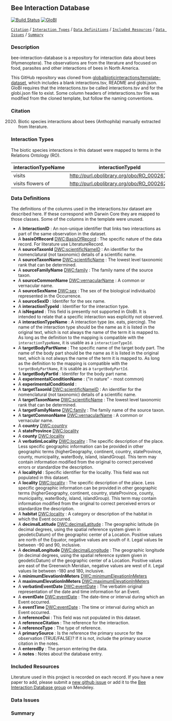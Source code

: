 ## Bee Interaction Database

[![Build Status](https://travis-ci.org/seltmann/bee-interaction-database.svg)](https://travis-ci.org/seltmann/bee-interaction-database)  [![GloBI](http://api.globalbioticinteractions.org/interaction.svg?accordingTo=globi:seltmann/bee-interaction-database)](http://globalbioticinteractions.org/?accordingTo=globi:seltmann/bee-interaction-database) 

[```Citation```](#Citation) / [```Interaction Types```](#interaction-types) / [```Data Definitions```](#data-definitions) / [```Included Resources```](#included-resources) /  [```Data Issues```](#data-issues) / [```Summary```](#summary)


### Description

bee-interaction-database is a repository for interaction data about bees (Hymenoptera). The observations are from the literature and focused on food, parasites and other interactions of bees in North America.

This GitHub repository was cloned from [globalbioticinteractions/template-dataset](https://github.com/globalbioticinteractions/template-dataset), which includes a blank interactions.tsv, README and globi.json. GloBI requires that the interactions.tsv be called interactions.tsv and for the globi.json file to exist. Some column headers of inteteractions.tsv file was modified from the cloned template, but follow the naming conventions.

### Citation

2020. Biotic species interactions about bees (Anthophila) manually extracted from literature.


### Interaction Types

The biotic species interactions in this dataset were mapped to terms in the Relations Ontology (RO).

interactionTypeName | interactionTypeId
--- | --- |
visits | http://purl.obolibrary.org/obo/RO_0002618
visits flowers of | http://purl.obolibrary.org/obo/RO_0002622

 
### Data Definitions

The definitions of the columns used in the interactions.tsv dataset are described here. If these correspond with Darwin Core they are mapped to those classes. Some of the columns in the template were unused.

  * A **InteractionID** : An non-unique identifier that links two interactions as part of the same observation in the dataset.
  * A **basisOfRecord** [DWC:BasisOfRecord](http://rs.tdwg.org/dwc/terms/basisOfRecord) : The specific nature of the data record. For literature use LiteratureRecord.
  * A **sourceTaxonId** [DWC:scientificNameID](http://rs.tdwg.org/dwc/terms/scientificNameID) : An identifier for the nomenclatural (not taxonomic) details of a scientific name.
  * A **sourceTaxonName** [DWC:scientificName](http://rs.tdwg.org/dwc/terms/scientificName) : The lowest level taxonomic rank that can be determined.
  * A **sourceFamilyName** [DWC:family](http://rs.tdwg.org/dwc/terms/family) : The family name of the source taxon.
  * A **sourceCommonName** [DWC:vernacularName](http://rs.tdwg.org/dwc/terms/Taxon) : A common or vernacular name.
  * A **sourceSexName** [DWC:sex](http://rs.tdwg.org/dwc/terms/sex) : The sex of the biological individual(s) represented in the Occurrence.
  * A **sourceSexID**  : Identifer for the sex name.
  * A **interactionTypeId** : Identifier for the interaction type.
  * A **isNegated** : This field is presently not supported in GloBI. It is intended to relate that a specific interaction was explicitly not observed.
  * A **interactionTypeName** : A interaction type (ex. eats, piercing). The name of the interaction type should be the name as it is listed in the original text, which is not always the name of the term it is mapped to. As long as the definition to the mapping is compatible with the ```interactionTypeName```, it is usable as a ```interactionTypeId```.
  * A **targetBodyPartName**  : The specific name of the target body part. The name of the body part should be the name as it is listed in the original text, which is not always the name of the term it is mapped to. As long as the definition to the mapping is compatible with the ```targetBodyPartName```, it is usable as a ```targetBodyPartId```.
  * A **targetBodyPartId**  : Identifer for the body part name.
  * A **experimentalConditionName**  : ("in nature" - most common)
  * A **experimentalConditionId** : 
  * A **targetTaxonId** [DWC:scientificNameID](http://rs.tdwg.org/dwc/terms/scientificNameID) : An identifier for the nomenclatural (not taxonomic) details of a scientific name.
  * A **targetTaxonName** [DWC:scientificName](http://rs.tdwg.org/dwc/terms/scientificName) : The lowest level taxonomic rank that can be determined.
  * A **targetFamilyName** [DWC:family](http://rs.tdwg.org/dwc/terms/family) : The family name of the source taxon.
  * A **targetCommonName** [DWC:vernacularName](http://rs.tdwg.org/dwc/terms/Taxon) : A common or vernacular name.
  * A **country** [DWC:country](http://rs.tdwg.org/dwc/terms/country)
  * A **stateProvince** [DWC:locality](http://rs.tdwg.org/dwc/terms/stateProvince)
  * A **county** [DWC:locality](http://rs.tdwg.org/dwc/terms/county)
  * A **verbatimLocality** [DWC:locality](http://rs.tdwg.org/dwc/terms/verbatimLocality) : The specific description of the place. Less specific geographic information can be provided in other geographic terms (higherGeography, continent, country, stateProvince, county, municipality, waterBody, island, islandGroup). This term may contain information modified from the original to correct perceived errors or standardize the description.
  * A **localityId** : Specific identifier for the locality. This field was not populated in this dataset.
  * A **locality** [DWC:locality](http://rs.tdwg.org/dwc/terms/locality) : The specific description of the place. Less specific geographic information can be provided in other geographic terms (higherGeography, continent, country, stateProvince, county, municipality, waterBody, island, islandGroup). This term may contain information modified from the original to correct perceived errors or standardize the description.
  * A **habitat** [DWC:locality](http://rs.tdwg.org/dwc/terms/habitat) : A category or description of the habitat in which the Event occurred.
  * A **decimalLatitude** [DWC:decimalLatitude](http://rs.tdwg.org/dwc/terms/decimalLatitude) : 	The geographic latitude (in decimal degrees, using the spatial reference system given in geodeticDatum) of the geographic center of a Location. Positive values are north of the Equator, negative values are south of it. Legal values lie between -90 and 90, inclusive.
  * A **decimalLongitude** [DWC:decimalLongitude](http://rs.tdwg.org/dwc/terms/decimalLongitude) : The geographic longitude (in decimal degrees, using the spatial reference system given in geodeticDatum) of the geographic center of a Location. Positive values are east of the Greenwich Meridian, negative values are west of it. Legal values lie between -180 and 180, inclusive.
  * A **minimumElevationInMeters** [DWC:minimumElevationInMeters](http://rs.tdwg.org/dwc/terms/minimumElevationInMeters)
  * A **maximumElevationInMeters** [DWC:maximumElevationInMeters](http://rs.tdwg.org/dwc/terms/maximumElevationInMeters)
  * A **verbatimEventDate** [DWC:eventDate](http://rs.tdwg.org/dwc/terms/verbatimEventDate) : The verbatim original representation of the date and time information for an Event.
  * A **eventDate** [DWC:eventDate](http://rs.tdwg.org/dwc/terms/eventDate) : The date-time or interval during which an Event occurred.
  * A **eventTime** [DWC:eventDate](http://rs.tdwg.org/dwc/terms/eventTime) : The time or interval during which an Event occurred.
  * A **referenceDoi** : This field was not populated in this dataset.
  * A **referenceCitation**  : The reference for the interaction.
  * A **referenceType**  : The type of reference.
  * A **primarySource**  : Is the reference the primary source for the observation (TRUE/FALSE)? If it is not, include the primary source citation in the notes.  
  * A **enteredBy**  : The person entering the data.
  * A **notes**  : Notes about the database entry.


### Included Resources
Literature used in this project is recorded on each record. If you have a new paper to add, please submit a [new github issue](https://github.com/seltmann/bee-interaction-database/issues/new) or add it to the [Bee Interaction Database group](https://www.mendeley.com/community/bee-interaction-database/) on Mendeley.


### Data Issues



### Summary
